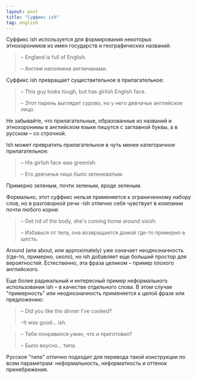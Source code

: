 ```yaml
---
layout: post
title: "Суффикс ish"
tag: english
---
```

Суффикс ish используется для формирования некоторых этнохоронимов из имен государств и географических названий:

> – England is full of English.
>
> – Англия наполнена англичанами.

Суффикс ish превращает существительное в прилагательное:

> – This guy looks tough, but has girlish English face.
>
> – Этот парень выглядит сурово, но у него девчачье английское лицо.

Не забывайте, что прилагательные, образованные из названий и этнохоронимы в английском языке пишутся с заглавной буквы, а в русском – со строчной.

Ish может превратить прилагательное в чуть менее категоричное прилагательное:

> – His girlish face was greenish.
>
> – Его девчачье лицо было зеленоватым.

Примерно зеленым, почти зеленым, вроде зеленым.

Формально, этот суффикс нельзя применяется к ограниченному набору слов, но в разговорной речи -ish отлично себя чувствует в компании почти любого корня:

> – Get rid of the body, she's coming home around sixish.
>
> – Избавься от тела, она возвращается домой где-то примерно в шесть.

Around (или about, или approximately) уже означает неоднозначность (где-то, примерно, около), но ish добавляет еще больший простор для вероятностей. Естественно, эта фраза целиком – пример плохого английского.

Еще более радикальный и интересный пример неформального использования ish – в качестве отдельного слова. В этом случае "примерность" или неоднозначность применяется к целой фразе или предложению:

> – Did you like the dinner I've cooked?
>
> –It was good... ish.

> – Тебе понравился ужин, что и приготовил?
>
> – Было вкусно... типа.

Русское "типа" отлично подходит для перевода такой конструкции по всем параметрам: неформальность, неформатность и оттенок пренебрежения.
